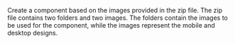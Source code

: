 Create a component based on the images provided in the zip file. The zip file contains two folders and two images. The folders contain the images to be used for the component, while the images represent the mobile and desktop designs.
